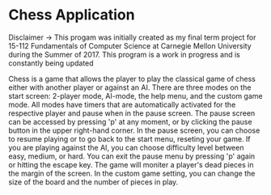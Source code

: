 # Chess Application

Disclaimer -> This progam was initially created as my final term project for 15-112 Fundamentals of Computer Science at Carnegie Mellon University during the Summer of 2017. This program is a work in progress and is constantly being updated

Chess is a game that allows the player to play the classical game of chess either with another player or against an AI. There are three modes on the start screen: 2-player mode, AI-mode, the help menu, and the custom game mode. All modes have timers that are automatically activated for the respective player and pause when in the pause screen. The pause screen can be accessed by pressing 'p' at any moment, or by clicking the pause button in the upper right-hand corner. In the pause screen, you can choose to resume playing or to go back to the start menu, reseting your game. If you are playing against the AI, you can choose difficulty level between easy, medium, or hard. You can exit the pause menu by pressing 'p' again or hitting the escape key. The game will moniter a player's dead pieces in the margin of the screen. In the custom game setting, you can change the size of the board and the number of pieces in play.
